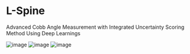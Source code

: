 # L-Spine
Advanced Cobb Angle Measurement with Integrated Uncertainty  Scoring Method Using Deep Learnings 

![image](https://github.com/user-attachments/assets/71bc4273-503f-47ae-830d-7a067bbd308e)
![image](https://github.com/user-attachments/assets/1f3f02f2-bcb9-46d9-8f72-702b19753d44)
![image](https://github.com/user-attachments/assets/64cb5973-d131-42d6-ae6a-2de8a758ea1b)
